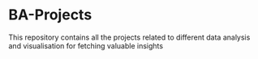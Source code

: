 # BA-Projects
This repository contains all the projects related to different data analysis and visualisation for fetching valuable insights
